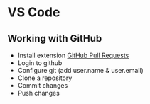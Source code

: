 # VS Code

## Working with GitHub
* Install extension [GitHub Pull Requests]([url](https://marketplace.visualstudio.com/items?itemName=GitHub.vscode-pull-request-github))
* Login to github
* Configure git (add user.name & user.email)
* Clone a repository
* Commit changes
* Push changes
